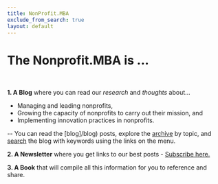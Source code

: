 ```yaml
---
title: NonProfit.MBA
exclude_from_search: true
layout: default
---
```


# The Nonprofit.MBA is ...  

<br>

**1. A Blog** where you can read our *research* and *thoughts* about... 

* Managing and leading nonprofits,
* Growing the capacity of nonprofits to carry out their mission, and 
* Implementing innovation practices in nonprofits.

-- You can read the [blog]/blog) posts, explore the [archive](/archive) by topic, and [search](/search) the blog with keywords using the links on the menu.

**2. A Newsletter** where you get links to our best posts - [Subscribe here.](/subscribe)

**3. A Book** that will compile all this information for you to reference and share.

<br>

